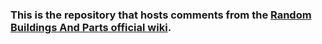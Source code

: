### This is the repository that hosts comments from the [Random Buildings And Parts official wiki](https://github.com/BOBDevStudio/RBAP-Wiki).